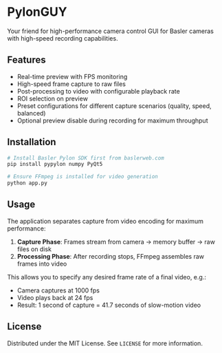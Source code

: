 # PylonGUY

Your friend for high-performance camera control GUI for Basler cameras with high-speed recording capabilities.

## Features

- Real-time preview with FPS monitoring
- High-speed frame capture to raw files
- Post-processing to video with configurable playback rate
- ROI selection on preview
- Preset configurations for different capture scenarios (quality, speed,
  balanced)
- Optional preview disable during recording for maximum throughput

## Installation

```bash
# Install Basler Pylon SDK first from baslerweb.com
pip install pypylon numpy PyQt5

# Ensure FFmpeg is installed for video generation
python app.py
```

## Usage

The application separates capture from video encoding for maximum performance:

1. **Capture Phase**: Frames stream from camera → memory buffer → raw files on disk
2. **Processing Phase**: After recording stops, FFmpeg assembles raw frames into video

This allows you to specify any desired frame rate of a final video, e.g.:

- Camera captures at 1000 fps
- Video plays back at 24 fps
- Result: 1 second of capture = 41.7 seconds of slow-motion video

## License

Distributed under the MIT License. See `LICENSE` for more information.
